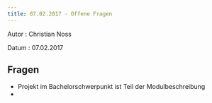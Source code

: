 ```yaml
---
title: 07.02.2017 - Offene Fragen
---
```


Autor
: Christian Noss

Datum
: 07.02.2017

## Fragen
- Projekt im Bachelorschwerpunkt ist Teil der Modulbeschreibung
- 
